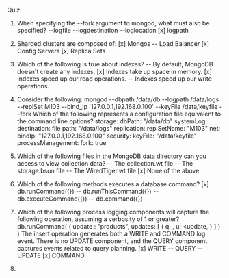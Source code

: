 Quiz:
1. When specifying the --fork argument to mongod, what must also be specified?
--logfile
--logdestination
--loglocation
[x] logpath

2. Sharded clusters are composed of:
[x] Mongos
-- Load Balancer
[x] Config Servers
[x] Replica Sets

3. Which of the following is true about indexes?
-- By default, MongoDB doesn't create any indexes.
[x] Indexes take up space in memory.
[x] Indexes speed up our read operations.
-- Indexes speed up our write operations.

4. Consider the following:
mongod --dbpath /data/db --logpath /data/logs --replSet M103 --bind_ip '127.0.0.1,192.168.0.100' --keyFile /data/keyfile --fork
Which of the following represents a configuration file equivalent to the command line options?
storage:
  dbPath: "/data/db"
systemLog:
  destination: file
  path: "/data/logs"
replication:
  replSetName: "M103"
net:
  bindIp: "127.0.0.1,192.168.0.100"
security:
  keyFile: "/data/keyfile"
processManagement:
  fork: true

5. Which of the following files in the MongoDB data directory can you access to view collection data?
-- The collection.wt file
-- The storage.bson file
-- The WiredTiger.wt file
[x] None of the above

6. Which of the following methods executes a database command?
[x] db.runCommand({<COMMAND>})
-- db.runThisCommand({<COMMAND>})
-- db.executeCommand({<COMMAND>})
-- db.command({<COMMAND>})

7. Which of the following process logging components will capture the following operation, assuming a verbosity of 1 or greater?
db.runCommand(
  {
    update : "products",
    updates: [
    {
      q: <query>,
      u: <update,
    }
    ]
  }
  )
The insert operation generates both a WRITE and COMMAND log event. There is no UPDATE component, and the QUERY component captures events related to query planning.
[x] WRITE
-- QUERY
-- UPDATE
[x] COMMAND

8.
